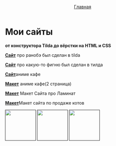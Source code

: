 <html>
  <head>
    <title>My Sites</title>
    <link rel="stylesheet" href="style.css"/>
  </head>
  <body>
    <header>
      <a class="link-header" href="index.html">Главная</a>
    </header>
    <main>
      <h1>Мои сайты</h1>
      <p class="text-big"><b>от конструктора Tilda до вёрстки на HTML и CSS</b></p>
      <p><a class="link-text" href="https://tilda.cc/page/preview/?pageid=21853493"><b>Сайт</b></a> про ранобэ был сделан в tilda</p>
        <p><a class="link-text" href="https://tilda.cc/page/preview/?pageid=21998703"><b>Сайт</b></a> про какую-то фигню был сделан в тилда
      </p>
        <p><a class="link-text" href="https://tilda.cc/page/preview/?pageid=22784453"><b>Сайт</b></a>аниме кафе</p>
      <p><a class="link-text" href="https://tilda.cc/page/preview/?pageid=22955373"><b>Макет</b></a>    
      аниме кафе(2 страница)</p>
      <p><a class="link-text" href="https://www.figma.com/file/ufH6xBBFczh5RCXrwkLTnQ/Untitled?node-id=0%3A1"><b>Макет</b></a> Макет Сайта про Ламинат</p>
      <p><a class="link-text" href="https://www.figma.com/file/6Hv81vT0toCHBv6M46sWQF/Frame-1"><b>Макет</b></a>Макет сайта по продаже котов</p>
    </main>
    <footer>
      <a class="social" href=""><img src="/uploads/2021/04/social1_0_1618254571.png" width="100px" height="100px"/></a>
      <a class="social" href=""><img src="/uploads/2021/04/Group%201_0_1618254571.png" width="100px" height="100px"/></a>
      <a class="social" href=""><img src="/uploads/2021/04/social3_0_1618254571.png" width="100px" height="100px"/></a>
    </footer>
  </body>
</html
